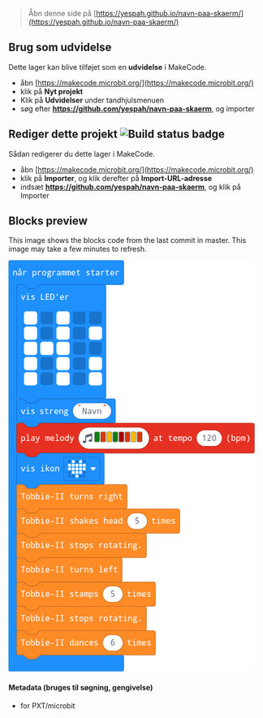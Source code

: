 
> Åbn denne side på [https://yespah.github.io/navn-paa-skaerm/](https://yespah.github.io/navn-paa-skaerm/)

## Brug som udvidelse

Dette lager kan blive tilføjet som en **udvidelse** i MakeCode.

* åbn [https://makecode.microbit.org/](https://makecode.microbit.org/)
* klik på **Nyt projekt**
* Klik på **Udvidelser** under tandhjulsmenuen
* søg efter **https://github.com/yespah/navn-paa-skaerm**, og importer

## Rediger dette projekt ![Build status badge](https://github.com/yespah/navn-paa-skaerm/workflows/MakeCode/badge.svg)

Sådan redigerer du dette lager i MakeCode.

* åbn [https://makecode.microbit.org/](https://makecode.microbit.org/)
* klik på **Importer**, og klik derefter på **Import-URL-adresse**
* indsæt **https://github.com/yespah/navn-paa-skaerm**, og klik på Importer

## Blocks preview

This image shows the blocks code from the last commit in master.
This image may take a few minutes to refresh.

![A rendered view of the blocks](https://github.com/yespah/navn-paa-skaerm/raw/master/.github/makecode/blocks.png)

#### Metadata (bruges til søgning, gengivelse)

* for PXT/microbit
<script src="https://makecode.com/gh-pages-embed.js"></script><script>makeCodeRender("{{ site.makecode.home_url }}", "{{ site.github.owner_name }}/{{ site.github.repository_name }}");</script>
